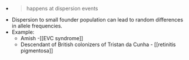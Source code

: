 -
  > happens at dispersion events
- Dispersion to small founder population can lead to random differences in allele frequencies.
- Example:
	- Amish -[[EVC syndrome]]
	- Descendant of British colonizers of Tristan da Cunha - [[retinitis pigmentosa]]